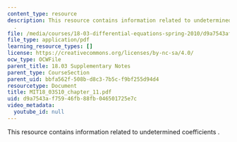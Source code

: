 ```yaml
---
content_type: resource
description: This resource contains information related to undetermined coefficients
  .
file: /media/courses/18-03-differential-equations-spring-2010/d9a7543af75946fb88fb046501725e7c_MIT18_03S10_chapter_11.pdf
file_type: application/pdf
learning_resource_types: []
license: https://creativecommons.org/licenses/by-nc-sa/4.0/
ocw_type: OCWFile
parent_title: 18.03 Supplementary Notes
parent_type: CourseSection
parent_uid: bbfa562f-508b-d8c3-7b5c-f9bf255d94d4
resourcetype: Document
title: MIT18_03S10_chapter_11.pdf
uid: d9a7543a-f759-46fb-88fb-046501725e7c
video_metadata:
  youtube_id: null
---
```

This resource contains information related to undetermined coefficients .